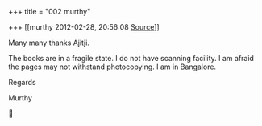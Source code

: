 +++
title = "002 murthy"

+++
[[murthy	2012-02-28, 20:56:08 [Source](https://groups.google.com/g/samskrita/c/zI5YXEQHEfI)]]



Many many thanks Ajitji.

The books are in a fragile state. I do not have scanning facility. I am afraid the pages may not withstand photocopying. I am in Bangalore.

Regards

Murthy



